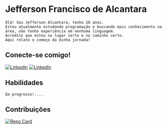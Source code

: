 #   Jefferson Francisco de Alcantara
    Olá! Sou Jefferson Alcantara, tenho 28 anos.
    Estou atualmente estudando programação e buscando mais conhecimento na área, não tenho experiência em nenhuma linguagem.
    Acredito que estou no lugar certo e no caminho certo.
    Aqui relato o começo da minha jornada!
## Conecte-se comigo!
[![LinkedIn](https://img.shields.io/badge/LinkedIn-000?style=for-the-badge&logo=linkedin&logoColor=0E76A8)](https://www.linkedin.com/in/jeffalcan/) [![LinkedIn](https://img.shields.io/badge/GitHub-000?style=for-the-badge&logo=githu&logoColor=fff)](https://github.com/Jeffalcan/) 

## Habilidades
    Em progresso!....


## Contribuições
[![Repo Card](https://github-readme-stats.vercel.app/api/pin/?username=jeffalcan&repo=dio-lab-open-source&bg_color=000&border_color=30A3DC&show_icons=true&icon_color=30A3DC&title_color=E94D5F&text_color=FFF)](https://github.com/Jeffalcan/dio-lab-open-source)

    